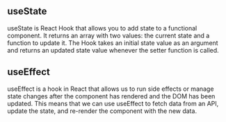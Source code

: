 ## useState

useState is React Hook that allows you to add state to a functional component. It returns an array with two values: the current state and a function to update it. The Hook takes an initial state value as an argument and returns an updated state value whenever the setter function is called.

## useEffect

useEffect is a hook in React that allows us to run side effects or manage state changes after the component has rendered and the DOM has been updated. This means that we can use useEffect to fetch data from an API, update the state, and re-render the component with the new data.
